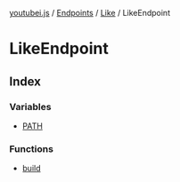 [youtubei.js](../../../../../../README.md) / [Endpoints](../../../../README.md) / [Like](../../README.md) / LikeEndpoint

# LikeEndpoint

## Index

### Variables

- [PATH](variables/PATH.md)

### Functions

- [build](functions/build.md)

